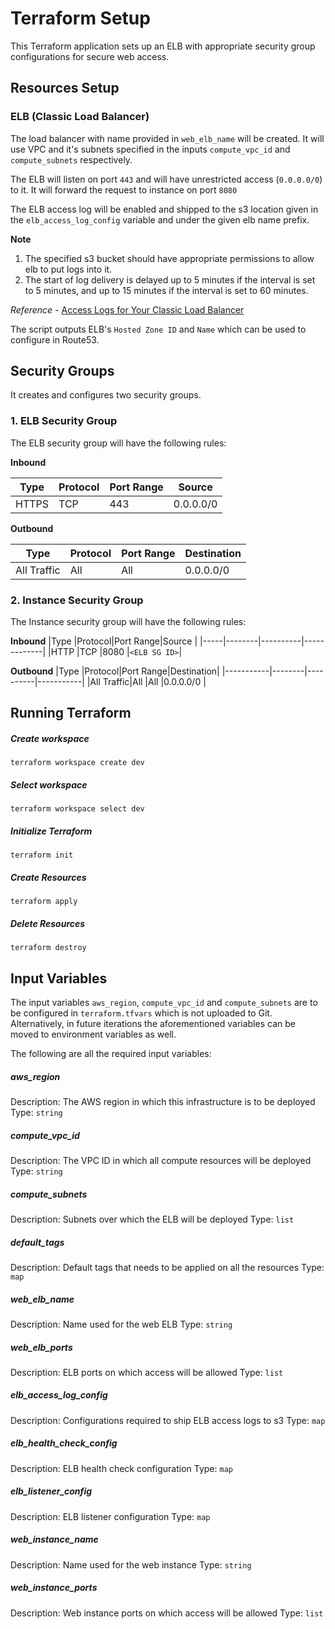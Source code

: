 # Terraform Setup
This Terraform application sets up an ELB with appropriate security group configurations for secure web access.

## Resources Setup
### ELB (Classic Load Balancer)
The load balancer with name provided in `web_elb_name` will be created. It will use VPC and it's subnets specified in the inputs `compute_vpc_id` and `compute_subnets` respectively.

The ELB will listen on port `443` and will have unrestricted access (`0.0.0.0/0`) to it. It will forward the request to instance on port `8080`

The ELB access log will be enabled and shipped to the s3 location given in the `elb_access_log_config` variable and under the given elb name prefix.

**Note**
1. The specified s3 bucket should have appropriate permissions to allow elb to put logs into it.
2. The start of log delivery is delayed up to 5 minutes if the interval is set to 5 minutes, and up to 15 minutes if the interval is set to 60 minutes.

*Reference* - [Access Logs for Your Classic Load Balancer](https://docs.aws.amazon.com/elasticloadbalancing/latest/classic/access-log-collection.html)

The script outputs ELB's `Hosted Zone ID` and `Name` which can be used to configure in Route53.

## Security Groups
It creates and configures two security groups.
### 1. ELB Security Group
The ELB security group will have the following rules:

**Inbound**

|Type |Protocol|Port Range|Source   |
|-----|--------|----------|---------|
|HTTPS|TCP     |443        |0.0.0.0/0|

**Outbound**

|Type       |Protocol|Port Range|Destination|
|-----------|--------|----------|-----------|
|All Traffic|All     |All       |0.0.0.0/0  |

### 2. Instance Security Group

The Instance security group will have the following rules:

**Inbound**
|Type |Protocol|Port Range|Source       |
|-----|--------|----------|-------------|
|HTTP |TCP     |8080      |`<ELB SG ID>`|


**Outbound**
|Type       |Protocol|Port Range|Destination|
|-----------|--------|----------|-----------|
|All Traffic|All     |All       |0.0.0.0/0  |

## Running Terraform

##### Create workspace

```
terraform workspace create dev
```

##### Select workspace

```
terraform workspace select dev
```

##### Initialize Terraform
```
terraform init
```

##### Create Resources
```
terraform apply
```

##### Delete Resources
```
terraform destroy
```

## Input Variables

The input variables `aws_region`, `compute_vpc_id` and `compute_subnets` are to be configured in `terraform.tfvars` which is not uploaded to Git. Alternatively, in future iterations the aforementioned variables can be moved to environment variables as well.

The following are all the required input variables:
##### aws\_region
Description: The AWS region in which this infrastructure is to be deployed
Type: `string`

##### compute\_vpc\_id
Description: The VPC ID in which all compute resources will be deployed
Type: `string`

##### compute\_subnets
Description: Subnets over which the ELB will be deployed
Type: `list`

##### default\_tags
Description: Default tags that needs to be applied on all the resources
Type: `map`

##### web\_elb\_name
Description: Name used for the web ELB
Type: `string`

##### web\_elb\_ports
Description: ELB ports on which access will be allowed
Type: `list`

##### elb\_access\_log\_config
Description: Configurations required to ship ELB access logs to s3
Type: `map`

##### elb\_health\_check\_config
Description: ELB health check configuration
Type: `map`

##### elb\_listener\_config
Description: ELB listener configuration
Type: `map`

##### web\_instance\_name
Description: Name used for the web instance
Type: `string`

##### web\_instance\_ports
Description: Web instance ports on which access will be allowed
Type: `list`